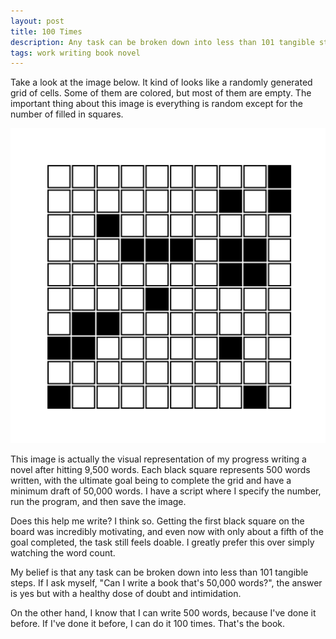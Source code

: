 ```yaml
---
layout: post
title: 100 Times
description: Any task can be broken down into less than 101 tangible steps
tags: work writing book novel
---
```


Take a look at the image below. It kind of looks like a randomly generated grid of cells. Some of them are colored, but most of them are empty. The important thing about this image is everything is random except for the number of filled in squares.

![10x10 grid of squares](/assets/10x10.png)

This image is actually the visual representation of my progress writing a novel after hitting 9,500 words. Each black square represents 500 words written, with the ultimate goal being to complete the grid and have a minimum draft of 50,000 words. I have a script where I specify the number, run the program, and then save the image.

Does this help me write? I think so. Getting the first black square on the board was incredibly motivating, and even now with only about a fifth of the goal completed, the task still feels doable. I greatly prefer this over simply watching the word count.

My belief is that any task can be broken down into less than 101 tangible steps. If I ask myself, "Can I write a book that's 50,000 words?", the answer is yes but with a healthy dose of doubt and intimidation.

On the other hand, I know that I can write 500 words, because I've done it before. If I've done it before, I can do it 100 times. That's the book.